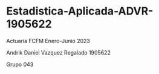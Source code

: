 # Estadistica-Aplicada-ADVR-1905622
Actuaría FCFM Enero-Junio 2023

Andrik Daniel Vazquez Regalado 1905622

Grupo 043
